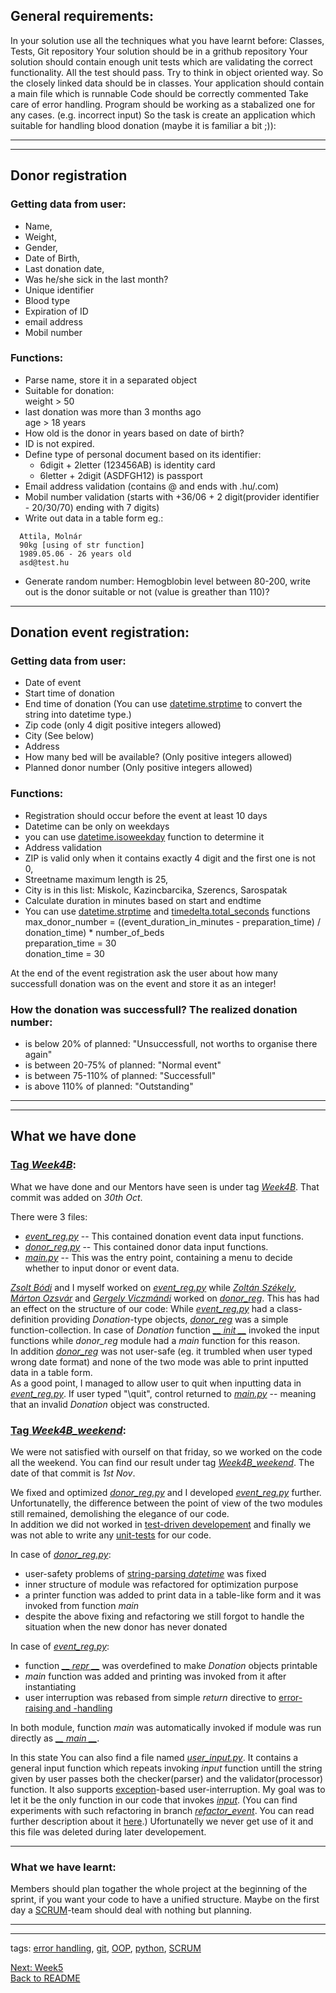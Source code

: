 ## General requirements:

In your solution use all the techniques what you have learnt before: Classes, Tests, Git repository
Your solution should be in a grithub repository
Your solution should contain enough unit tests which are validating the correct functionality. All the test should pass.
Try to think in object oriented way. So the closely linked data should be in classes.
Your application should contain a main file which is runnable
Code should be correctly commented
Take care of error handling. Program should be working as a stabalized one for any cases. (e.g. incorrect input)
So the task is create an application which suitable for handling blood donation (maybe it is familiar a bit ;)):

----------------------------------------------------------------------
----------------------------------------------------------------------

## Donor registration

### Getting data from user:

* Name,
* Weight,
* Gender,
* Date of Birth,
* Last donation date,
* Was he/she sick in the last month?
* Unique identifier
* Blood type
* Expiration of ID
* email address
* Mobil number

### Functions:

* Parse name, store it in a separated object
* Suitable for donation:  
  weight > 50
* last donation was more than 3 months ago  
  age > 18 years
* How old is the donor in years based on date of birth?
* ID is not expired.
* Define type of personal document based on its identifier:
  * 6digit + 2letter (123456AB) is identity card
  * 6letter + 2digit (ASDFGH12) is passport
* Email address validation (contains @ and ends with .hu/.com)
* Mobil number validation (starts with +36/06 + 2 digit(provider identifier - 20/30/70) ending with 7 digits)
* Write out data in a table form eg.:
```
  Attila, Molnár
  90kg [using of str function]
  1989.05.06 - 26 years old
  asd@test.hu
```
* Generate random number: Hemogblobin level between 80-200, write out is the donor suitable or not (value is greather than 110)?

----------------------------------------

## Donation event registration:

### Getting data from user:

* Date of event
* Start time of donation
* End time of donation
  (You can use [datetime.strptime](https://docs.python.org/3.4/library/datetime.html#strftime-and-strptime-behavior) to convert the string into datetime type.)
* Zip code (only 4 digit positive integers allowed)
* City (See below)
* Address
* How many bed will be available? (Only positive integers allowed)
* Planned donor number (Only positive integers allowed)

### Functions:

* Registration should occur before the event at least 10 days
* Datetime can be only on weekdays
* you can use [datetime.isoweekday](https://docs.python.org/3.4/library/datetime.html#datetime.date.isoweekday) function to determine it
* Address validation
* ZIP is valid only when it contains exactly 4 digit and the first one is not 0,
* Streetname maximum length is 25,
* City is in this list: Miskolc, Kazincbarcika, Szerencs, Sarospatak
* Calculate duration in minutes based on start and endtime
* You can use [datetime.strptime](https://docs.python.org/3.4/library/datetime.html#strftime-and-strptime-behavior) and [timedelta.total_seconds](https://docs.python.org/3.4/library/datetime.html#datetime.timedelta.total_seconds) functions  
  max_donor_number = ((event_duration_in_minutes - preparation_time) / donation_time) * number_of_beds  
  preparation_time = 30  
  donation_time = 30

At the end of the event registration ask the user about how many successfull donation was on the event and store it as an integer!

### How the donation was successfull? The realized donation number:

* is below 20% of planned: "Unsuccessfull, not worths to organise there again"
* is between 20-75% of planned: "Normal event"
* is between 75-110% of planned: "Successfull"
* is above 110% of planned: "Outstanding"

--------------------------------------------------------
--------------------------------------------------------

## What we have done

### [Tag *Week4B*](https://github.com/KoicsD/CharliesAngels/tree/Week4B):

What we have done and our Mentors have seen is under tag [*Week4B*](https://github.com/KoicsD/CharliesAngels/tree/Week4B). That commit was added on *30th Oct*.

There were 3 files:
* [*event_reg.py*](https://github.com/KoicsD/CharliesAngels/blob/Week4B/event_reg.py) -- This contained donation event data input functions.
* [*donor_reg.py*](https://github.com/KoicsD/CharliesAngels/blob/Week4B/donor_reg.py) -- This contained donor data input functions.
* [*main.py*](https://github.com/KoicsD/CharliesAngels/blob/Week4B/main.py) -- This was the entry point, containing a menu to decide whether to input donor or event data.

[*Zsolt Bódi*](https://github.com/bodizsolt1992) and I myself worked on [*event_reg.py*](https://github.com/KoicsD/CharliesAngels/blob/Week4B/event_reg.py) while [*Zoltán Székely*](https://github.com/Szezol), [*Márton Ozsvár*](https://github.com/ozsvarmartoncc) and [*Gergely Viczmándi*]() worked on [*donor_reg*](https://github.com/KoicsD/CharliesAngels/blob/Week4B/donor_reg.py).
This has had an effect on the structure of our code:
While [*event_reg.py*](https://github.com/KoicsD/CharliesAngels/blob/Week4B/event_reg.py) had a class-definition providing *Donation*-type objects, [*donor_reg*](https://github.com/KoicsD/CharliesAngels/blob/Week4B/donor_reg.py) was a simple function-collection. In case of *Donation* function [*__ init __*](https://docs.python.org/3/reference/datamodel.html?highlight=__init__#object.__init__) invoked the input functions while *donor_reg* module had a *main* function for this reason.  
In addition [*donor_reg*](https://github.com/KoicsD/CharliesAngels/blob/Week4B/donor_reg.py) was not user-safe (eg. it trumbled when user typed wrong date format) and none of the two mode was able to print inputted data in a table form.  
As a good point, I managed to allow user to quit when inputting data in [*event_reg.py*](https://github.com/KoicsD/CharliesAngels/blob/Week4B/event_reg.py). If user typed "\quit", control returned to [*main.py*](https://github.com/KoicsD/CharliesAngels/blob/Week4B/main.py) -- meaning that an invalid *Donation* object was constructed.

### [Tag *Week4B_weekend*](https://github.com/KoicsD/CharliesAngels/tree/Week4B_weekend):

We were not satisfied with ourself on that friday, so we worked on the code all the weekend. You can find our result under tag [*Week4B_weekend*](https://github.com/KoicsD/CharliesAngels/tree/Week4B_weekend). The date of that commit is *1st Nov*.

We fixed and optimized [*donor_reg.py*](https://github.com/KoicsD/CharliesAngels/blob/Week4B/donor_reg.py) and I developed [*event_reg.py*](https://github.com/KoicsD/CharliesAngels/blob/Week4B/event_reg.py) further.  
Unfortunatelly, the difference between the point of view of the two modules still remained, demolishing the elegance of our code.  
In addition we did not worked in [test-driven developement](https://en.wikipedia.org/wiki/Test-driven_development) and finally we was not able to write any [unit-tests](https://docs.python.org/3/library/unittest.html?highlight=unittest#module-unittest) for our code.

In case of [*donor_reg.py*](https://github.com/KoicsD/CharliesAngels/blob/Week4B/donor_reg.py):
* user-safety problems of [string-parsing *datetime*](https://docs.python.org/3/library/datetime.html?highlight=datetime.strptime#datetime.datetime.strptime) was fixed
* inner structure of module was refactored for optimization purpose
* a printer function was added to print data in a table-like form and it was invoked from function *main*
* despite the above fixing and refactoring we still forgot to handle the situation when the new donor has never donated

In case of [*event_reg.py*](https://github.com/KoicsD/CharliesAngels/blob/Week4B/event_reg.py):
* function [*__ repr __*](https://docs.python.org/3/reference/datamodel.html?highlight=__repr__#object.__repr__) was overdefined to make *Donation* objects printable
* *main* function was added and printing was invoked from it after instantiating
* user interruption was rebased from simple *return* directive to [error-raising and -handling](https://docs.python.org/3/tutorial/errors.html?highlight=raising%20exceptions)

In both module, function *main* was automatically invoked if module was run directly as [*__ main __*](https://docs.python.org/3/library/__main__.html?highlight=__main__#module-__main__).

In this state You can also find a file named [*user_input.py*](https://github.com/KoicsD/CharliesAngels/blob/Week4B/user_input.py).
It contains a general input function which repeats invoking *input* function untill the string given by user passes both the checker(parser) and the validator(processor) function. It also supports [exception](https://docs.python.org/3/tutorial/errors.html?highlight=raising%20exceptions)-based user-interruption.
My goal was to let it be the only function in our code that invokes [*input*](https://docs.python.org/3/library/functions.html?highlight=input#input).
(You can find experiments with such refactoring in branch [*refactor_event*](https://github.com/KoicsD/CharliesAngels/tree/refactor_event). You can read further description about it [here](OutsideMaster.md).)
Ufortunatelly we never get use of it and this file was deleted during later developement.

-----------------------

### What we have learnt:
Members should plan togather the whole project at the beginning of the sprint, if you want your code to have a unified structure.
Maybe on the first day a [SCRUM](https://en.wikipedia.org/wiki/Scrum_(software_development))-team should deal with nothing but planning.

--------------------------------------------------------
--------------------------------------------------------

tags:
[error handling](https://docs.python.org/3/tutorial/errors.html?highlight=error%20handling),
[git](https://git-scm.com),
[OOP](https://en.wikipedia.org/wiki/Object-oriented_programming),
[python](https://www.python.org),
[SCRUM](https://en.wikipedia.org/wiki/Scrum_(software_development))

[Next: Week5](OrdersWeek5.md)  
[Back to README](../README.md)
